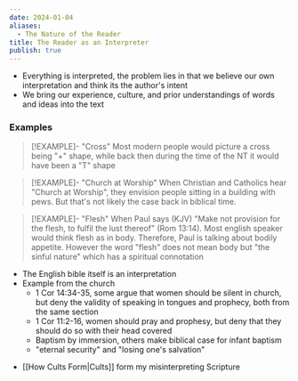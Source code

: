 ```yaml
---
date: 2024-01-04
aliases:
  - The Nature of the Reader
title: The Reader as an Interpreter
publish: true
---
```

* Everything is interpreted, the problem lies in that we believe our own interpretation and think its the author's intent
* We bring our experience, culture, and prior understandings of words and ideas into the text

### Examples
> [!EXAMPLE]- "Cross"
> Most modern people would picture a cross being "+" shape, while back then during the time of the NT it would have been a "T" shape

> [!EXAMPLE]- "Church at Worship"
> When Christian and Catholics hear "Church at Worship", they envision people sitting in a building with pews. But that's not likely the case back in biblical time.

> [!EXAMPLE]- "Flesh"
> When Paul says (KJV) "Make not provision for the flesh, to fulfil the lust thereof" (Rom 13:14). Most english speaker would think flesh as in body. Therefore, Paul is talking about bodily appetite. However the word "flesh" does not mean body but "the sinful nature" which has a spiritual connotation 

* The English bible itself is an interpretation
* Example from the church
    * 1 Cor 14:34-35, some argue that women should be silent in church, but deny the validity of speaking in tongues and prophecy, both from the same section
    * 1 Cor 11:2-16, women should pray and prophesy, but deny that they should do so with their head covered
    * Baptism by immersion, others make biblical case for infant baptism
    * "eternal security" and "losing one's salvation"

- [[How Cults Form|Cults]] form my misinterpreting Scripture
